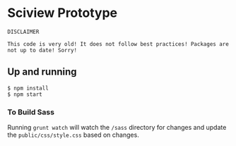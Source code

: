 # Sciview Prototype

```
DISCLAIMER

This code is very old! It does not follow best practices! Packages are not up to date! Sorry!
```

## Up and running 
```
$ npm install
$ npm start
```

### To Build Sass
Running `grunt watch` will watch the `/sass` directory for changes and update the `public/css/style.css` based on changes. 
